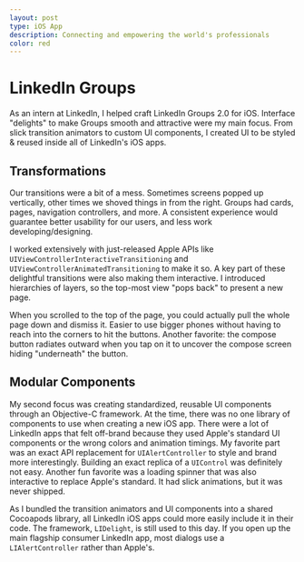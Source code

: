 ```yaml
---
layout: post
type: iOS App
description: Connecting and empowering the world's professionals
color: red
---
```


# LinkedIn Groups

<section>
<p class="emphasized">As an intern at LinkedIn, I helped craft LinkedIn Groups
2.0 for iOS. Interface "delights" to make Groups smooth and attractive were
my main focus. From slick transition animators to custom UI components, I
created UI to be styled & reused inside all of LinkedIn's iOS apps.</p>
</section>

<section markdown="1">

## Transformations

Our transitions were a bit of a mess. Sometimes screens popped up vertically,
other times we shoved things in from the right. Groups had cards, pages,
navigation controllers, and more. A consistent experience would guarantee
better usability for our users, and less work developing/designing.

I worked extensively with just-released Apple APIs like
`UIViewControllerInteractiveTransitioning` and
`UIViewControllerAnimatedTransitioning` to make it so. A key part of these
delightful transitions were also making them interactive. I introduced
hierarchies of layers, so the top-most view "pops back" to present a new page.

When you scrolled to the top of the page, you could actually pull the whole
page down and dismiss it. Easier to use bigger phones without having to reach
into the corners to hit the buttons. Another favorite: the compose button
radiates outward when you tap on it to uncover the compose screen hiding
"underneath" the button.

</section>

<section markdown="1">

## Modular Components

My second focus was creating standardized, reusable UI components through
an Objective-C framework. At the time, there was no one library of components
to use when creating a new iOS app. There were a lot of LinkedIn apps that felt
off-brand because they used Apple's standard UI components or the wrong colors
and animation timings. My favorite part was an exact API replacement for
`UIAlertController` to style and brand more interestingly. Building an exact
replica of a `UIControl` was definitely not easy. Another fun favorite was a
loading spinner that was also interactive to replace Apple's standard. It had
slick animations, but it was never shipped.

As I bundled the transition animators and UI components into a shared Cocoapods
library, all LinkedIn iOS apps could more easily include it in their code. The
framework, `LIDelight`, is still used to this day. If you open up the main
flagship consumer LinkedIn app, most dialogs use a `LIAlertController` rather
than Apple's.

</section>
